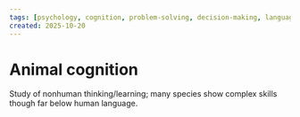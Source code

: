 ```yaml
---
tags: [psychology, cognition, problem-solving, decision-making, language, intelligence, testing, heuristics, bias]
created: 2025-10-20
---
```

# Animal cognition

Study of nonhuman thinking/learning; many species show complex skills though far below human language.
